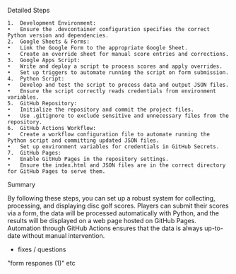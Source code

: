 Detailed Steps

	1.	Development Environment:
	•	Ensure the .devcontainer configuration specifies the correct Python version and dependencies.
	2.	Google Sheets & Forms:
	•	Link the Google Form to the appropriate Google Sheet.
	•	Create an override sheet for manual score entries and corrections.
	3.	Google Apps Script:
	•	Write and deploy a script to process scores and apply overrides.
	•	Set up triggers to automate running the script on form submission.
	4.	Python Script:
	•	Develop and test the script to process data and output JSON files.
	•	Ensure the script correctly reads credentials from environment variables.
	5.	GitHub Repository:
	•	Initialize the repository and commit the project files.
	•	Use .gitignore to exclude sensitive and unnecessary files from the repository.
	6.	GitHub Actions Workflow:
	•	Create a workflow configuration file to automate running the Python script and committing updated JSON files.
	•	Set up environment variables for credentials in GitHub Secrets.
	7.	GitHub Pages:
	•	Enable GitHub Pages in the repository settings.
	•	Ensure the index.html and JSON files are in the correct directory for GitHub Pages to serve them.

Summary

By following these steps, you can set up a robust system for collecting, processing, and displaying disc golf scores. Players can submit their scores via a form, the data will be processed automatically with Python, and the results will be displayed on a web page hosted on GitHub Pages. Automation through GitHub Actions ensures that the data is always up-to-date without manual intervention.


- fixes / questions

"form respones (1)" etc